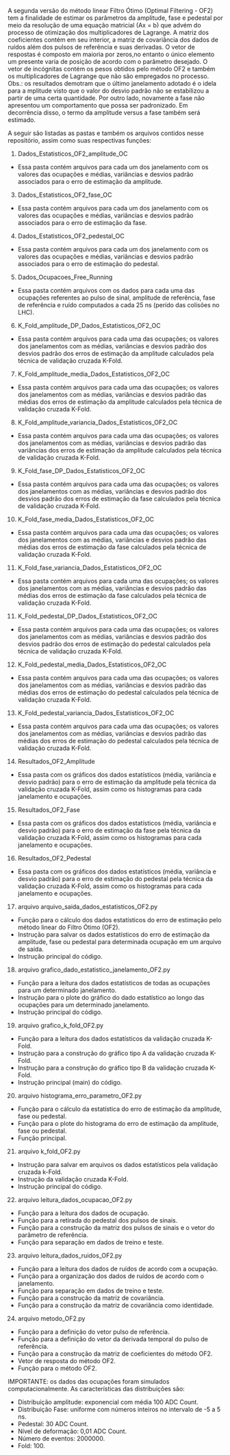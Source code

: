 A segunda versão do método linear Filtro Ótimo (Optimal Filtering - OF2) tem a finalidade de estimar os parâmetros da amplitude, fase e pedestal por meio da resolução de uma equação matricial (Ax = b) que advém do processo de otimização dos multiplicadores de Lagrange.
A matriz dos coeficientes contém em seu interior, a matriz de covariância dos dados de ruídos além dos pulsos de referência e suas derivadas. O vetor de respostas é composto em maioria por zeros,no entanto o único elemento um presente varia de posição de acordo com o parâmetro desejado. O vetor de incógnitas contém os pesos obtidos pelo método OF2 e também os multiplicadores de Lagrange que não são empregados no processo.
Obs.: os resultados demotram que o último janelamento adotado é o idela para a mplitude visto que o valor do desvio padrão não se estabilizou a partir de uma certa quantidade. Por outro lado, novamente a fase não apresentou um comportamento que possa ser padronizado. Em decorrência disso, o termo da amplitude versus a fase também será estimado.

A seguir são listadas as pastas e também os arquivos contidos nesse repositório, assim como suas respectivas funções:

1. Dados_Estatisticos_OF2_amplitude_OC
  * Essa pasta contém arquivos para cada um dos janelamento com os valores das ocupações e médias, variâncias e desvios padrão associados para o erro de estimação da amplitude.

3. Dados_Estatisticos_OF2_fase_OC
  * Essa pasta contém arquivos para cada um dos janelamento com os valores das ocupações e médias, variâncias e desvios padrão associados para o erro de estimação da fase.
  
4. Dados_Estatisticos_OF2_pedestal_OC
  * Essa pasta contém arquivos para cada um dos janelamento com os valores das ocupações e médias, variâncias e desvios padrão associados para o erro de estimação do pedestal.
  
5. Dados_Ocupacoes_Free_Running
  * Essa pasta contém arquivos com os dados para cada uma das ocupações referentes ao pulso de sinal, amplitude de referência, fase de referência e ruído computados a cada 25 ns (perído das colisões no LHC).
  
6. K_Fold_amplitude_DP_Dados_Estatisticos_OF2_OC
  * Essa pasta contém arquivos para cada uma das ocupações; os valores dos janelamentos com as médias, variâncias e desvios padrão dos desvios padrão dos erros de estimação da amplitude calculados pela técnica de validação cruzada K-Fold.

7. K_Fold_amplitude_media_Dados_Estatisticos_OF2_OC
  * Essa pasta contém arquivos para cada uma das ocupações; os valores dos janelamentos com as médias, variâncias e desvios padrão das médias dos erros de estimação da amplitude calculados pela técnica de validação cruzada K-Fold.

8. K_Fold_amplitude_variancia_Dados_Estatisticos_OF2_OC
  * Essa pasta contém arquivos para cada uma das ocupações; os valores dos janelamentos com as médias, variâncias e desvios padrão das variâncias dos erros de estimação da amplitude calculados pela técnica de validação cruzada K-Fold.

9. K_Fold_fase_DP_Dados_Estatisticos_OF2_OC
  * Essa pasta contém arquivos para cada uma das ocupações; os valores dos janelamentos com as médias, variâncias e desvios padrão dos desvios padrão dos erros de estimação da fase calculados pela técnica de validação cruzada K-Fold.

10. K_Fold_fase_media_Dados_Estatisticos_OF2_OC
   * Essa pasta contém arquivos para cada uma das ocupações; os valores dos janelamentos com as médias, variâncias e desvios padrão das médias dos erros de estimação da fase calculados pela técnica de validação cruzada K-Fold.
  
11. K_Fold_fase_variancia_Dados_Estatisticos_OF2_OC
   * Essa pasta contém arquivos para cada uma das ocupações; os valores dos janelamentos com as médias, variâncias e desvios padrão das médias dos erros de estimação da fase calculados pela técnica de validação cruzada K-Fold.

11. K_Fold_pedestal_DP_Dados_Estatisticos_OF2_OC
   * Essa pasta contém arquivos para cada uma das ocupações; os valores dos janelamentos com as médias, variâncias e desvios padrão dos desvios padrão dos erros de estimação do pedestal calculados pela técnica de validação cruzada K-Fold.

12.  K_Fold_pedestal_media_Dados_Estatisticos_OF2_OC
   * Essa pasta contém arquivos para cada uma das ocupações; os valores dos janelamentos com as médias, variâncias e desvios padrão das médias dos erros de estimação do pedestal calculados pela técnica de validação cruzada K-Fold.

13. K_Fold_pedestal_variancia_Dados_Estatisticos_OF2_OC
   * Essa pasta contém arquivos para cada uma das ocupações; os valores dos janelamentos com as médias, variâncias e desvios padrão das médias dos erros de estimação do pedestal calculados pela técnica de validação cruzada K-Fold.

14. Resultados_OF2_Amplitude
   * Essa pasta com os gráficos dos dados estatísticos (média, variância e desvio padrão) para o erro de estimação da amplitude pela técnica da validação cruzada K-Fold, assim como os histogramas para cada janelamento e ocupações.

15. Resultados_OF2_Fase
   * Essa pasta com os gráficos dos dados estatísticos (média, variância e desvio padrão) para o erro de estimação da fase pela técnica da validação cruzada K-Fold, assim como os histogramas para cada janelamento e ocupações.
   
16. Resultados_OF2_Pedestal
   * Essa pasta com os gráficos dos dados estatísticos (média, variância e desvio padrão) para o erro de estimação do pedestal pela técnica da validação cruzada K-Fold, assim como os histogramas para cada janelamento e ocupações.
   
17. arquivo arquivo_saida_dados_estatisticos_OF2.py
   * Função para o cálculo dos dados estatísticos do erro de estimação pelo método linear do Filtro Ótimo (OF2).
   * Instrução para salvar os dados estatísticos do erro de estimação da amplitude, fase ou pedestal para determinada ocupação em um arquivo de saída.
   * Instrução principal do código.
   
18. arquivo grafico_dado_estatistico_janelamento_OF2.py
   * Função para a leitura dos dados estatísticos de todas as ocupações para um determinado janelamento.
   * Instrução para o plote do gráfico do dado estatístico ao longo das ocupações para um determinado janelamento.
   * Instrução principal do código.

19. arquivo grafico_k_fold_OF2.py
   * Função para a leitura dos dados estatísticos da validação cruzada K-Fold.
   * Instrução para a construção do gráfico tipo A da validação cruzada K-Fold.
   * Instrução para a construção do gráfico tipo B da validação cruzada K-Fold.
   * Instrução principal (main) do código.
   
20. arquivo histograma_erro_parametro_OF2.py
   * Função para o cálculo da estatística do erro de estimação da amplitude, fase ou pedestal.
   * Função para o plote do histograma do erro de estimação da amplitude, fase ou pedestal.
   * Função principal.
   
21. arquivo k_fold_OF2.py
   * Instrução para salvar em arquivos os dados estatísticos pela validação cruzada k-Fold.
   * Instrução da validação cruzada K-Fold.
   * Instrução principal do código.
   
22. arquivo leitura_dados_ocupacao_OF2.py
   * Função para a leitura dos dados de ocupação.
   * Função para a retirada do pedestal dos pulsos de sinais.
   * Função para a construção da matriz dos pulsos de sinais e o vetor do parâmetro de referência.
   * Função para separação em dados de treino e teste.

23. arquivo leitura_dados_ruidos_OF2.py
   * Função para a leitura dos dados de ruídos de acordo com a ocupação.
   * Função para a organização dos dados de ruídos de acordo com o janelamento.
   * Função para separação em dados de treino e teste.
   * Função para a construção da matriz de covariância.
   * Função para a construção da matriz de covariância como identidade.

24. arquivo metodo_OF2.py
   * Função para a definição do vetor pulso de referência.
   * Função para a definição do vetor da derivada temporal do pulso de referência.
   * Função para a construção da matriz de coeficientes do método OF2.
   * Vetor de resposta do método OF2.
   * Função para o método OF2.
   
IMPORTANTE: os dados das ocupações foram simulados computacionalmente. As características das distribuições são:

* Distribuição amplitude: exponencial com média 100 ADC Count.
* Distribuição Fase: uniforme com números inteiros no intervalo de -5 a 5 ns.
* Pedestal: 30 ADC Count.
* Nível de deformação: 0,01 ADC Count.
* Número de eventos: 2000000.
* Fold: 100.
